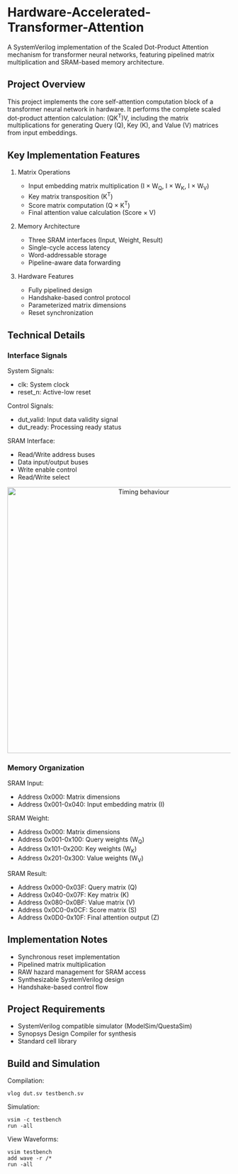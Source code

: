 # Hardware-Accelerated-Transformer-Attention
A SystemVerilog implementation of the Scaled Dot-Product Attention mechanism for transformer neural networks, featuring pipelined matrix multiplication and SRAM-based memory architecture.

## Project Overview
This project implements the core self-attention computation block of a transformer neural network in hardware. It performs the complete scaled dot-product attention calculation: (QK<sup>T</sup>)V, including the matrix multiplications for generating Query (Q), Key (K), and Value (V) matrices from input embeddings.

## Key Implementation Features
1. Matrix Operations
    * Input embedding matrix multiplication (I × W<sub>Q</sub>, I × W<sub>K</sub>, I × W<sub>V</sub>)
    * Key matrix transposition (K<sup>T</sup>)
    * Score matrix computation (Q × K<sup>T</sup>)
    * Final attention value calculation (Score × V)

2. Memory Architecture
    * Three SRAM interfaces (Input, Weight, Result)
    * Single-cycle access latency
    * Word-addressable storage
    * Pipeline-aware data forwarding

3. Hardware Features
    * Fully pipelined design
    * Handshake-based control protocol
    * Parameterized matrix dimensions
    * Reset synchronization

## Technical Details

### Interface Signals
System Signals:

* clk: System clock
* reset_n: Active-low reset

Control Signals:

* dut_valid: Input data validity signal
* dut_ready: Processing ready status

SRAM Interface:

* Read/Write address buses
* Data input/output buses
* Write enable control
* Read/Write select

<div align="center">
<img width="600" alt="Timing behaviour" src="https://github.com/user-attachments/assets/184ad84d-f4bf-40ac-ad30-6de5839240a8">
</div>


### Memory Organization
SRAM Input:

* Address 0x000: Matrix dimensions
* Address 0x001-0x040: Input embedding matrix (I)

SRAM Weight:

* Address 0x000: Matrix dimensions
* Address 0x001-0x100: Query weights (W<sub>Q</sub>)
* Address 0x101-0x200: Key weights (W<sub>K</sub>)
* Address 0x201-0x300: Value weights (W<sub>V</sub>)

SRAM Result:

* Address 0x000-0x03F: Query matrix (Q)
* Address 0x040-0x07F: Key matrix (K)
* Address 0x080-0x0BF: Value matrix (V)
* Address 0x0C0-0x0CF: Score matrix (S)
* Address 0x0D0-0x10F: Final attention output (Z)

## Implementation Notes
* Synchronous reset implementation
* Pipelined matrix multiplication
* RAW hazard management for SRAM access
* Synthesizable SystemVerilog design
* Handshake-based control flow

## Project Requirements
* SystemVerilog compatible simulator (ModelSim/QuestaSim)
* Synopsys Design Compiler for synthesis
* Standard cell library

## Build and Simulation
Compilation:
```
vlog dut.sv testbench.sv
```

Simulation:
```
vsim -c testbench
run -all
```

View Waveforms:
```
vsim testbench
add wave -r /*
run -all
```
